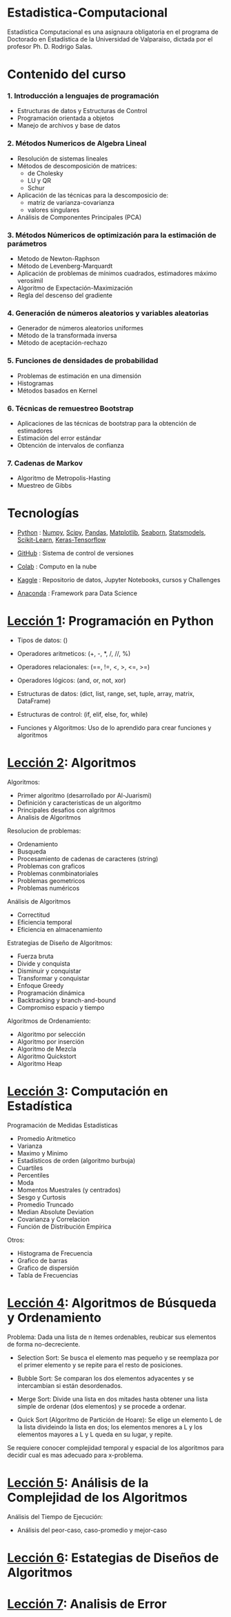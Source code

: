 # Estadistica-Computacional

Estadística Computacional es una asignaura obligatoria en el programa de Doctorado en Estadística de la Universidad de Valparaiso, dictada por el profesor Ph. D. Rodrigo Salas.


# Contenido del curso

### 1. Introducción a lenguajes de programación

- Estructuras de datos y Estructuras de Control
- Programación orientada a objetos
- Manejo de archivos y base de datos

### 2. Métodos Numericos de Algebra Lineal

- Resolución de sistemas lineales
- Métodos de descomposición de matrices:
  - de Cholesky
  - LU y QR
  - Schur
- Aplicación de las  técnicas para la descomposicio de:
  - matriz de varianza-covarianza
  - valores singulares
- Análisis de Componentes Principales (PCA)

### 3. Métodos Númericos de optimización para la estimación de parámetros

- Metodo de Newton-Raphson
- Método de Levenberg-Marquardt
- Aplicación de problemas de mínimos cuadrados, estimadores máximo verosímil
- Algoritmo de Expectación-Maximización
- Regla del descenso del gradiente

### 4. Generación de números aleatorios y variables aleatorias

- Generador de números aleatorios uniformes
- Método de la transformada inversa
- Método de aceptación-rechazo

### 5. Funciones de densidades de probabilidad

- Problemas de estimación en una dimensión
- Histogramas
- Métodos basados en Kernel

### 6. Técnicas de remuestreo Bootstrap

- Aplicaciones de las técnicas de bootstrap para la obtención de estimadores
- Estimación del error estándar
- Obtención de intervalos de confianza

### 7. Cadenas de Markov

- Algoritmo de Metropolis-Hasting
- Muestreo de Gibbs


# Tecnologías

- [Python](https://www.python.org/)
: [Numpy](https://numpy.org/), [Scipy](https://scipy.org/), [Pandas](https://pandas.pydata.org/), [Matplotlib](https://matplotlib.org/), [Seaborn](https://seaborn.pydata.org/), [Statsmodels](https://www.statsmodels.org/stable/index.html), [Scikit-Learn](https://scikit-learn.org/stable/), [Keras-Tensorflow](https://www.tensorflow.org/)

- [GitHub](https://github.com/VictorTrigo)
: Sistema de control de versiones

- [Colab](clase01.ipynb)
: Computo en la nube

- [Kaggle](https://www.kaggle.com/victortrigo)
: Repositorio de datos, Jupyter Notebooks, cursos y Challenges

- [Anaconda](https://www.anaconda.com/)
: Framework para Data Science


# [Lección 1](clase01.ipynb): Programación en Python

- Tipos de datos: ()

- Operadores aritmeticos: (+, -, *, /, //, %)

- Operadores relacionales: (==, !=, <, >, <=, >=)

- Operadores lógicos: (and, or, not, xor) 

- Estructuras de datos: (dict, list, range, set, tuple, array, matrix, DataFrame)

- Estructuras de control: (if, elif, else, for, while)

- Funciones y Algoritmos: Uso de lo aprendido para crear funciones y algoritmos



# [Lección 2](clase02.ipynb): Algoritmos

Algoritmos:
 - Primer algoritmo (desarrollado por Al-Juarismi)
 - Definición y caracteristicas de un algoritmo
 - Principales desafios con algritmos
 - Analisis de Algoritmos

Resolucion de problemas:
 - Ordenamiento
 - Busqueda
 - Procesamiento de cadenas de caracteres (string)
 - Problemas con graficos
 - Problemas conmbinatoriales
 - Problemas geometricos
 - Problemas numéricos

Análisis de Algoritmos
 - Correctitud
 - Eficiencia temporal
 - Eficiencia en almacenamiento

Estrategias de Diseño de Algoritmos:
 - Fuerza bruta
 - Divide y conquista
 - Disminuir y conquistar
 - Transformar y conquistar
 - Enfoque Greedy
 - Programación dinámica
 - Backtracking y branch-and-bound
 - Compromiso espacio y tiempo

Algoritmos de Ordenamiento:
 - Algoritmo por selección
 - Algoritmo por inserción
 - Algoritmo de Mezcla
 - Algoritmo Quickstort
 - Algoritmo Heap





# [Lección 3](clase03.ipynb): Computación en Estadística

Programación de Medidas Estadísticas
 - Promedio Aritmetico
 - Varianza
 - Maximo y Minimo
 - Estadísticos de orden (algoritmo burbuja)
 - Cuartiles
 - Percentiles
 - Moda
 - Momentos Muestrales (y centrados)
 - Sesgo y Curtosis
 - Promedio Truncado
 - Median Absolute Deviation
 - Covarianza y Correlacion
 - Función de Distribución Empírica

Otros:
 - Histograma de Frecuencia
 - Grafico de barras
 - Grafico de dispersión
 - Tabla de Frecuencias


# [Lección 4](clase04.ipynb): Algoritmos de Búsqueda y Ordenamiento

Problema: Dada una lista de n ítemes ordenables, reubicar sus elementos de forma no-decreciente.

- Selection Sort: Se busca el elemento mas pequeño y se reemplaza por el primer elemento y se repite para el resto de posiciones.

- Bubble Sort: Se comparan los dos elementos adyacentes y se intercambian si están desordenados.

- Merge Sort: Divide una lista en dos mitades hasta obtener una lista simple de ordenar (dos elementos) y se procede a ordenar.

- Quick Sort (Algoritmo de Partición de Hoare): Se elige un elemento L de la lista divideindo la lista en dos; los elementos menores a L y los elementos mayores a L y L queda en su lugar, y repite.

Se requiere conocer complejidad temporal y espacial de los algoritmos para decidir cual es mas adecuado para x-problema.


# [Lección 5](clase05.ipynb): Análisis de la Complejidad de los Algoritmos

Análisis del Tiempo de Ejecución: 
 - Análisis del peor-caso, caso-promedio y mejor-caso





# [Lección 6](clase06.ipynb): Estategias de Diseños de Algoritmos


# [Lección 7](clase07.ipynb): Analisis de Error




















